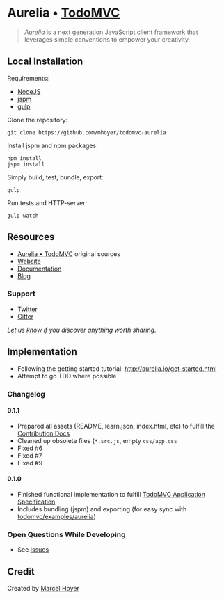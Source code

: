 # Aurelia • [TodoMVC](http://todomvc.com)

> *Aurelia* is a next generation JavaScript client framework that leverages simple conventions to empower your creativity.

## Local Installation

Requirements:

- [NodeJS](http://nodejs.org/download/)
- [jspm](http://jspm.io/)
- [gulp](http://gulpjs.com/)

Clone the repository:

    git clone https://github.com/mhoyer/todomvc-aurelia

Install jspm and npm packages:

    npm install
    jspm install

Simply build, test, bundle, export:

    gulp

Run tests and HTTP-server:

    gulp watch

## Resources

- [Aurelia • TodoMVC](https://github.com/mhoyer/todomvc-aurelia) original sources
- [Website](http://aurelia.io/)
- [Documentation](http://aurelia.io/docs.html)
- [Blog](http://blog.durandal.io/)

### Support

- [Twitter](http://twitter.com/pixelplastic)
- [Gitter](https://gitter.im/Aurelia/Discuss)

*Let us [know](https://github.com/tastejs/todomvc/issues) if you discover anything worth sharing.*

## Implementation

- Following the getting started tutorial: http://aurelia.io/get-started.html
- Attempt to go TDD where possible

### Changelog

#### 0.1.1

- Prepared all assets (README, learn.json, index.html, etc) to fulfill the [Contribution Docs](https://github.com/tastejs/todomvc/blob/master/contributing.md)
- Cleaned up obsolete files (```*.src.js```, empty ```css/app.css```
- Fixed #6
- Fixed #7
- Fixed #9

#### 0.1.0

- Finished functional implementation to fulfill [TodoMVC Application Specification](https://github.com/tastejs/todomvc/blob/master/app-spec.md)
- Includes bundling (jspm) and exporting (for easy sync with [todomvc/examples/aurelia](https://github.com/tastejs/todomvc/tree/master/examples/aurelia))

### Open Questions While Developing

- See [Issues](https://github.com/mhoyer/todomvc-aurelia/issues/)

## Credit

Created by [Marcel Hoyer](http://marcelhoyer.de)

